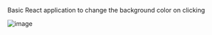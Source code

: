 Basic React application to change the background color on clicking

![image](https://github.com/Shreyansh203/Background-color-changer-using-React/assets/118069807/e190d3b3-2cb5-4af2-aab0-2dd09af1fa13)
